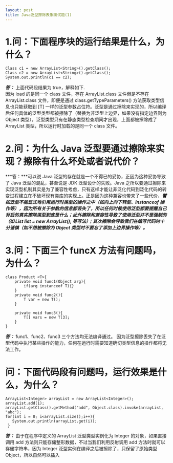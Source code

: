 ```yaml
---
layout: post
title: Java泛型擦除表象面试题(1)
---
```

# 1.问：下面程序块的运行结果是什么，为什么？  

```
Class c1 = new ArrayList<String>().getClass();
Class c2 = new ArrayList<String>().getClass();
System.out.println(c1 == c2);  
```
***答：*** 上面代码段结果为 true，解释如下.  
因为 load 的是同一个 class 文件，存在 ArrayList.class 文件但是不存在 ArrayList<String>.class 文件，即便是通过 class.getTypeParameters() 方法获取类型信息也只能获取到 [T] 一样的泛型参数占位符。泛型是通过擦除来实现的，所以编译后任何具体的泛型类型都被擦除了（替换为非泛型上边界，如果没有指定边界则为 Object 类型），泛型类型只有在静态类型检查期间才出现，上面都被擦除成了 ArrayList 类型，所以运行时加载的是同一个 class 文件。  

# 2.问：为什么 Java 泛型要通过擦除来实现？擦除有什么坏处或者说代价？  
***答：***可以说 Java 泛型的存在就是一个不得已的妥协，正因为这种妥协导致了 Java 泛型的混乱，甚至说是 JDK 泛型设计的失败。Java 之所以要通过擦除来实现泛型机制其实是为了兼容性考虑，只有这样才能让非泛化代码到泛化代码的转变过程建立在不破坏现有类库的实现上。正是因为这种兼容也带来了一些代价，***譬如泛型不能显式地引用运行时类型的操作之中（如向上向下转型、instanceof 操作等），因为所有关于参数的信息都丢失了，所以任何时候使用泛型都要提醒自己背后的真实擦除类型到底是什么；此外擦除和兼容性导致了使用泛型并不是强制的（如 List<String> list = new ArrayList(); 等写法）；其次擦除会导致我们在编写代码时十分谨慎（如不想被擦除为 Object 类型时不要忘了添加上边界操作等）。***  

# 3.问：下面三个 funcX 方法有问题吗，为什么？  
```
class Product <T>{
    private void func1(Object arg){
        if(arg instanceof T){}
    }
    private void func2(){
        T var = new T();
    }

    private void func3(){
        T[] vars = new T[3];
    }
}
```

***答：*** func1、func2、func3 三个方法均无法编译通过。
因为泛型擦除丢失了在泛型代码中执行某些操作的能力，任何在运行时需要知道确切类型信息的操作都将无法工作。  

# 问：下面代码段有问题吗，运行效果是什么，为什么？  
```
ArrayList<Integer> arrayList = new ArrayList<Integer>();
arrayList.add(1);
arrayList.getClass().getMethod("add", Object.class).invoke(arrayList, "abc");
for(int i = 0; i<arrayList.size();i++){
   System.out.println(arrayList.get(i));
 }
```

***答：*** 由于在程序中定义的 ArrayList 泛型类型实例化为 Integer 的对象，如果直接调用 add 方法则只能存储整形数据，不过当我们利用反射调用 add 方法时就可以存储字符串，因为 Integer 泛型实例在编译之后被擦除了，只保留了原始类型 Object，所以自然可以插入  

